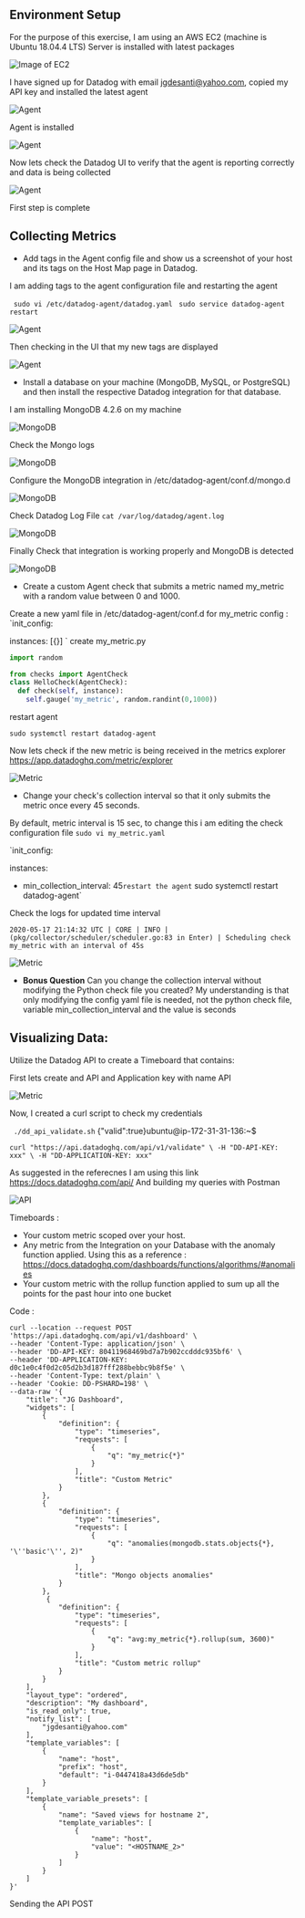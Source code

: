 
## Environment Setup

For the purpose of this exercise, I am using an AWS EC2 (machine is Ubuntu 18.04.4 LTS)
Server is installed with latest packages




![Image of EC2](EC2-UP.JPG)


I have signed up for Datadog with email jgdesanti@yahoo.com, copied my API key and installed the latest agent



![Agent](2-DDagent.JPG)


Agent is installed


![Agent](3-DDagent.JPG)

Now lets check the Datadog UI to verify that the agent is reporting correctly and data is being collected


![Agent](4-DDagent.JPG)

First step is complete


## Collecting Metrics
* Add tags in the Agent config file and show us a screenshot of your host and its tags on the Host Map page in Datadog.


I am adding tags to the agent configuration file and restarting the agent

` sudo vi /etc/datadog-agent/datadog.yaml`
` sudo service datadog-agent restart`

![Agent](5-TagsConfig.JPG)

Then checking in the UI that my new tags are displayed

![Agent](6-TagsCheck.JPG)


* Install a database on your machine (MongoDB, MySQL, or PostgreSQL) and then install the respective Datadog integration for that database.

I am installing MongoDB 4.2.6 on my machine

![MongoDB](7-MongoDB.JPG)

Check the Mongo logs

![MongoDB](8-MongoDB.JPG)

Configure the MongoDB integration in /etc/datadog-agent/conf.d/mongo.d

![MongoDB](9-MongoDB.JPG)

Check Datadog Log File
`cat /var/log/datadog/agent.log`

![MongoDB](11-MongoDB.JPG)

Finally Check that integration is working properly and MongoDB is detected

![MongoDB](10-MongoDB.JPG)

* Create a custom Agent check that submits a metric named my_metric with a random value between 0 and 1000.

Create a new yaml file in /etc/datadog-agent/conf.d for my_metric config :
`init_config:

instances:
  [{}]
`
create my_metric.py
```python
import random

from checks import AgentCheck
class HelloCheck(AgentCheck):
  def check(self, instance):
    self.gauge('my_metric', random.randint(0,1000))
```
restart agent

`sudo systemctl restart datadog-agent`

Now lets check if the new metric is being received in the metrics explorer
https://app.datadoghq.com/metric/explorer

![Metric](12-Custom.JPG)

* Change your check's collection interval so that it only submits the metric once every 45 seconds.

By default, metric interval is 15 sec, to change this i am editing the check configuration file
`sudo vi my_metric.yaml`

`init_config:

instances:
  - min_collection_interval: 45`
restart the agent
` sudo systemctl restart datadog-agent`

Check the logs for updated time interval

`2020-05-17 21:14:32 UTC | CORE | INFO | (pkg/collector/scheduler/scheduler.go:83 in Enter) | Scheduling check my_metric with an interval of 45s`

![Metric](13-Custom.JPG)

* **Bonus Question** Can you change the collection interval without modifying the Python check file you created?
My understanding is that only modifying the config yaml file is needed, not the python check file, variable min_collection_interval and the value is seconds


## Visualizing Data:
Utilize the Datadog API to create a Timeboard that contains:

First lets create and API and Application key with name API

![Metric](14-API.JPG)

Now, I created a curl script to check my credentials

` ./dd_api_validate.sh`
{"valid":true}ubuntu@ip-172-31-31-136:~$

`curl "https://api.datadoghq.com/api/v1/validate" \
    -H "DD-API-KEY: xxx" \
    -H "DD-APPLICATION-KEY: xxx"`
    
  As suggested in the referecnes I am using this link https://docs.datadoghq.com/api/
  And building my queries with Postman
  
  ![API](15-API.JPG)
  
Timeboards :

* Your custom metric scoped over your host.
* Any metric from the Integration on your Database with the anomaly function applied.
Using this as a reference : https://docs.datadoghq.com/dashboards/functions/algorithms/#anomalies
* Your custom metric with the rollup function applied to sum up all the points for the past hour into one bucket


Code :
```
curl --location --request POST 'https://api.datadoghq.com/api/v1/dashboard' \
--header 'Content-Type: application/json' \
--header 'DD-API-KEY: 80411968469bd7a7b902ccdddc935bf6' \
--header 'DD-APPLICATION-KEY: d0c1e0c4f0d2c05d2b3d187fff288bebbc9b8f5e' \
--header 'Content-Type: text/plain' \
--header 'Cookie: DD-PSHARD=198' \
--data-raw '{
    "title": "JG Dashboard",
    "widgets": [
        {
            "definition": {
                "type": "timeseries",
                "requests": [
                    {
                        "q": "my_metric{*}"
                    }
                ],
                "title": "Custom Metric"
            }
        },
        {
            "definition": {
                "type": "timeseries",
                "requests": [
                    {
                        "q": "anomalies(mongodb.stats.objects{*}, '\''basic'\'', 2)"
                    }
                ],
                "title": "Mongo objects anomalies"
            }
        },
         {
            "definition": {
                "type": "timeseries",
                "requests": [
                    {
                        "q": "avg:my_metric{*}.rollup(sum, 3600)"
                    }
                ],
                "title": "Custom metric rollup"
            }
        }
    ],
    "layout_type": "ordered",
    "description": "My dashboard",
    "is_read_only": true,
    "notify_list": [
        "jgdesanti@yahoo.com"
    ],
    "template_variables": [
        {
            "name": "host",
            "prefix": "host",
            "default": "i-0447418a43d6de5db"
        }
    ],
    "template_variable_presets": [
        {
            "name": "Saved views for hostname 2",
            "template_variables": [
                {
                    "name": "host",
                    "value": "<HOSTNAME_2>"
                }
            ]
        }
    ]
}'
```

Sending the API POST
